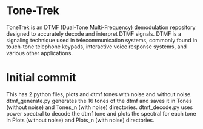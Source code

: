 # Tone-Trek
ToneTrek is an DTMF (Dual-Tone Multi-Frequency) demodulation repository designed to accurately decode and interpret DTMF signals. DTMF is a signaling technique used in telecommunication systems, commonly found in touch-tone telephone keypads, interactive voice response systems, and various other applications. 

# Initial commit
This has 2 python files, plots and dtmf tones with noise and without noise.
dtmf_generate.py generates the 16 tones of the dtmf and saves it in Tones (without noise) and Tones_n (with noise) directories.
dtmf_decode.py uses power spectral to decode the dtmf tone and plots the spectral for each tone in Plots (without noise) and Plots_n (with noise) directories.
